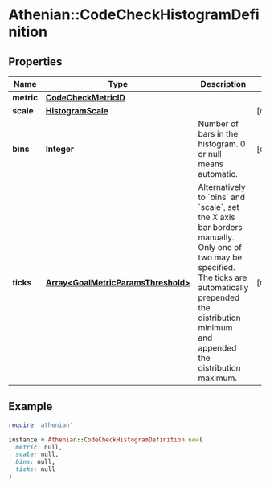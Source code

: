 # Athenian::CodeCheckHistogramDefinition

## Properties

| Name | Type | Description | Notes |
| ---- | ---- | ----------- | ----- |
| **metric** | [**CodeCheckMetricID**](CodeCheckMetricID.md) |  |  |
| **scale** | [**HistogramScale**](HistogramScale.md) |  | [optional] |
| **bins** | **Integer** | Number of bars in the histogram. 0 or null means automatic. | [optional] |
| **ticks** | [**Array&lt;GoalMetricParamsThreshold&gt;**](GoalMetricParamsThreshold.md) | Alternatively to &#x60;bins&#x60; and &#x60;scale&#x60;, set the X axis bar borders manually. Only one of two may be specified. The ticks are automatically prepended the distribution minimum and appended the distribution maximum. | [optional] |

## Example

```ruby
require 'athenian'

instance = Athenian::CodeCheckHistogramDefinition.new(
  metric: null,
  scale: null,
  bins: null,
  ticks: null
)
```

